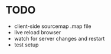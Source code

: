 # TODO

- client-side sourcemap .map file
- live reload browser
- watch for server changes and restart
- test setup

